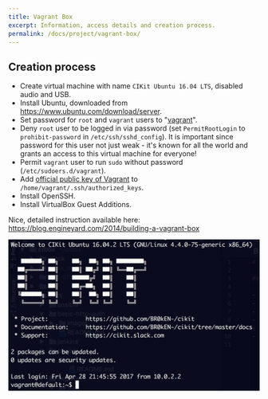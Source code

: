 ```yaml
---
title: Vagrant Box
excerpt: Information, access details and creation process.
permalink: /docs/project/vagrant-box/
---
```


## Creation process

- Create virtual machine with name `CIKit Ubuntu 16.04 LTS`, disabled audio and USB.
- Install Ubuntu, downloaded from https://www.ubuntu.com/download/server.
- Set password for `root` and `vagrant` users to "[vagrant](../../../matrix/roles/virtualmachine/tasks/droplet/bootstrap.yml#L46)".
- Deny `root` user to be logged in via password (set `PermitRootLogin` to `prohibit-password` in `/etc/ssh/sshd_config`). It is important since password for this user not just weak - it's known for all the world and grants an access to this virtual machine for everyone!
- Permit `vagrant` user to run `sudo` without password (`/etc/sudoers.d/vagrant`).
- Add [official public key of Vagrant](https://github.com/mitchellh/vagrant/tree/master/keys) to `/home/vagrant/.ssh/authorized_keys`.
- Install OpenSSH.
- Install VirtualBox Guest Additions.

Nice, detailed instruction available here: https://blog.engineyard.com/2014/building-a-vagrant-box

![Starting message](images/cikit-vagrant-box-motd.png)
